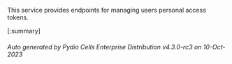 






This service provides endpoints for managing users personal access tokens.

[:summary]

###### Auto generated by Pydio Cells Enterprise Distribution v4.3.0-rc3 on 10-Oct-2023
